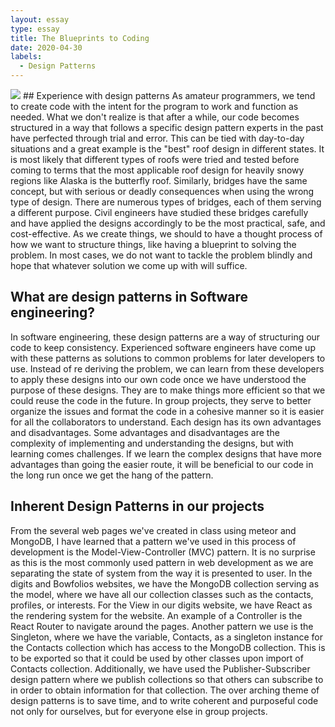 ```yaml
---
layout: essay
type: essay
title: The Blueprints to Coding
date: 2020-04-30
labels:
  - Design Patterns
---
```


<img class="ui medium right floated rounded image" src="https://www.christenseninstitute.org/wp-content/uploads/2016/05/Blueprint.jpg">
## Experience with design patterns 
As amateur programmers, we tend to create code with the intent for the program to work and function as needed. What we don't realize is that after a while, our code becomes structured in a way that follows a specific design pattern experts in the past have perfected through trial and error. This can be tied with day-to-day situations and a great example is the "best" roof design in different states. It is most likely that different types of roofs were tried and tested before coming to terms that the most applicable roof design for heavily snowy regions like Alaska is the butterfly roof. Similarly, bridges have the same concept, but with serious or deadly consequences when using the wrong type of design. There are numerous types of bridges, each of them serving a different purpose. Civil engineers have studied these bridges carefully and have applied the designs accordingly to be the most practical, safe, and cost-effective. As we create things, we should to have a thought process of how we want to structure things, like having a blueprint to solving the problem. In most cases, we do not want to tackle the problem blindly and hope that whatever solution we come up with will suffice. 

## What are design patterns in Software engineering?
In software engineering, these design patterns are a way of structuring our code to keep consistency. Experienced software engineers have come up with these patterns as solutions to common problems for later developers to use. Instead of re deriving the problem, we can learn from these developers to apply these designs into our own code once we have understood the purpose of these designs. They are to make things more efficient so that we could reuse the code in the future. In group projects, they serve to better organize the issues and format the code in a cohesive manner so it is easier for all the collaborators to understand. Each design has its own advantages and disadvantages. Some advantages and disadvantages are the complexity of implementing and understanding the designs, but with learning comes challenges. If we learn the complex designs that have more advantages than going the easier route, it will be beneficial to our code in the long run once we get the hang of the pattern. 

## Inherent Design Patterns in our projects
From the several web pages we've created in class using meteor and MongoDB, I have learned that a pattern we've used in this process of development is the Model-View-Controller (MVC) pattern. It is no surprise as this is the most commonly used pattern in web development as we are separating the state of system from the way it is presented to user. In the digits and Bowfolios websites, we have the MongoDB collection serving as the model, where we have all our collection classes such as the contacts, profiles, or interests. For the View in our digits website, we have React as the rendering system for the website. An example of a Controller is the React Router to navigate around the pages. Another pattern we use is the Singleton, where we have the variable, Contacts, as a singleton instance for the Contacts collection which has access to the MongoDB collection. This is to be exported so that it could be used by other classes upon import of Contacts collection. Additionally, we have used the Publisher-Subscriber design pattern where we publish collections so that others can subscribe to in order to obtain information for that collection. The over arching theme of design patterns is to save time, and to write coherent and purposeful code not only for ourselves, but for everyone else in group projects. 

